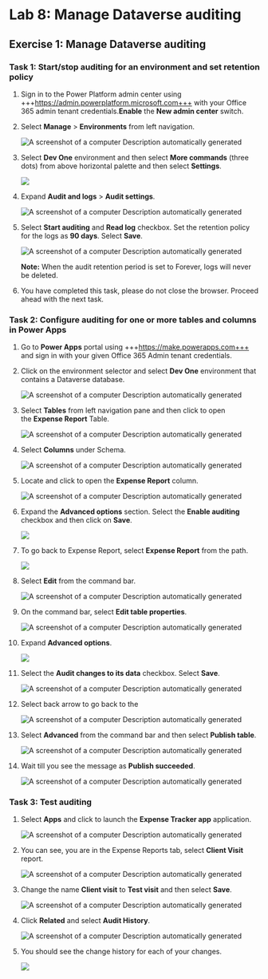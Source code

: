 # **Lab 8: Manage Dataverse auditing**

## **Exercise 1: Manage Dataverse auditing**

### **Task 1: Start/stop auditing for an environment and set retention policy**

1.  Sign in to the Power Platform admin center using
    +++https://admin.powerplatform.microsoft.com+++
    with your Office 365 admin tenant credentials.**Enable** the **New admin center** switch.

2.  Select **Manage** > **Environments** from left navigation.

    ![A screenshot of a computer Description automatically generated](./media/image1.png)

3.  Select **Dev One** environment and then select **More commands** (three
    dots) from above horizontal palette and then select **Settings**.

    ![](./media/image2.png)

4.  Expand **Audit and logs** > **Audit settings**.

    ![A screenshot of a computer Description automatically generated](./media/image3.png)

5.  Select **Start auditing** and **Read log** checkbox. Set the
    retention policy for the logs as **90 days**. Select **Save**.

    ![A screenshot of a computer Description automatically generated](./media/image4.png)

    **Note:** When the audit retention period is set to Forever, logs will
    never be deleted.

6.  You have completed this task, please do not close the browser.
    Proceed ahead with the next task.

### **Task 2: Configure auditing for one or more tables and columns in Power Apps**

1.  Go to **Power Apps** portal
    using +++https://make.powerapps.com+++ and
    sign in with your given Office 365 Admin tenant credentials.

2.  Click on the environment selector and select **Dev One** environment
    that contains a Dataverse database.

    ![A screenshot of a computer Description automatically generated](./media/image5.png)

3.  Select **Tables** from left navigation pane and then click to open
    the **Expense Report** Table.

    ![A screenshot of a computer Description automatically generated](./media/image6.png)

4.  Select **Columns** under Schema.

    ![A screenshot of a computer Description automatically generated](./media/image7.png)

5.  Locate and click to open the **Expense Report** column.

    ![A screenshot of a computer Description automatically generated](./media/image8.png)

6.  Expand the **Advanced options** section. Select the **Enable
    auditing** checkbox and then click on **Save**.

    ![](./media/image9.png)

7.  To go back to Expense Report, select **Expense Report** from the
    path.

    ![](./media/image10.png)

8.  Select **Edit** from the command bar.

    ![A screenshot of a computer Description automatically generated](./media/image11.png)

9.  On the command bar, select **Edit table properties**.

    ![A screenshot of a computer Description automatically generated](./media/image12.png)

10. Expand **Advanced options**.

    ![](./media/image13.png)

11. Select the **Audit changes to its data** checkbox. Select **Save**.

    ![A screenshot of a computer Description automatically generated](./media/image14.png)

12. Select back arrow to go back to the

    ![A screenshot of a computer Description automatically generated](./media/image15.png)

13. Select **Advanced** from the command bar and then select **Publish
    table**.

    ![A screenshot of a computer Description automatically generated](./media/image16.png)

14. Wait till you see the message as **Publish succeeded**.

    ![A screenshot of a computer Description automatically generated](./media/image17.png)

### **Task 3: Test auditing**

1.  Select **Apps** and click to launch the **Expense Tracker
    app** application.

    ![A screenshot of a computer Description automatically generated](./media/image18.png)

2.  You can see, you are in the Expense Reports tab, select **Client
    Visit** report.

    ![A screenshot of a computer Description automatically generated](./media/image19.png)

3.  Change the name **Client visit** to **Test visit** and then select
    **Save**.

    ![A screenshot of a computer Description automatically generated](./media/image20.png)

4.  Click **Related** and select **Audit History**.

    ![A screenshot of a computer Description automatically generated](./media/image21.png)

5.  You should see the change history for each of your changes.

    ![](./media/image22.png)

